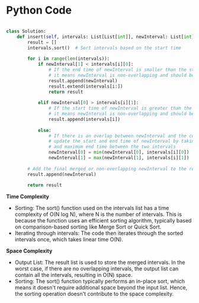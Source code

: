 # Python Code

```python

class Solution:
    def insert(self, intervals: List[List[int]], newInterval: List[int]) -> List[List[int]]:
        result = []
        intervals.sort()  # Sort intervals based on the start time
        
        for i in range(len(intervals)):
            if newInterval[1] < intervals[i][0]:
                # If the end time of newInterval is smaller than the start time of the current interval,
                # it means newInterval is non-overlapping and should be inserted here
                result.append(newInterval)
                result.extend(intervals[i:])
                return result
            
            elif newInterval[0] > intervals[i][1]:
                # If the start time of newInterval is greater than the end time of the current interval,
                # it means newInterval is non-overlapping and should be added to the result as is
                result.append(intervals[i])
            
            else:
                # If there is an overlap between newInterval and the current interval,
                # update the start and end time of newInterval by taking the minimum start time
                # and maximum end time between the two intervals
                newInterval[0] = min(newInterval[0], intervals[i][0])
                newInterval[1] = max(newInterval[1], intervals[i][1])
        
        # Add the final merged or non-overlapping newInterval to the result
        result.append(newInterval)
        
        return result


```

**Time Complexity**
- Sorting: The sort() function used on the intervals list has a time complexity of O(N log N), where N is the number of intervals. This is because the function uses an efficient sorting algorithm, typically based on comparison-based sorting like Merge Sort or Quick Sort.
- Iterating through intervals: The code then iterates through the sorted intervals once, which takes linear time O(N).

**Space Complexity**
- Output List: The result list is used to store the merged intervals. In the worst case, if there are no overlapping intervals, the output list can contain all the intervals, resulting in O(N) space.
- Sorting: The sort() function typically performs an in-place sort, which means it doesn't require additional space beyond the input list. Hence, the sorting operation doesn't contribute to the space complexity.

